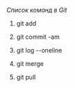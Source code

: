 *Список команд в Git*

1. git add

2. git commit -am

3. git log --oneline

4. git merge

5. git pull